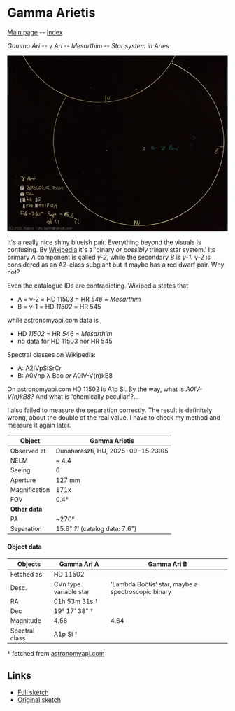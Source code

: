 # Gamma Arietis

[Main page](../index.md) -- [Index](../pages/obj_index.md)

_Gamma Ari_ -- _γ Ari_ -- _Mesarthim_ -- _Star system in Aries_  

![Gamma Arietis](../img/gamma-ari-20250916.jpg)

It's a really nice shiny blueish pair. Everything beyond
the visuals is confusing.
By [Wikipedia](https://en.wikipedia.org/wiki/Gamma_Arietis)
it's a 'binary _or possibly_ trinary star system.'
Its primary _A_ component is called _γ-2,_ while
the secondary _B_ is _γ-1._ γ-2 is considered as an
A2-class subgiant but it maybe has a red dwarf pair.
Why not?

Even the catalogue IDs are contradicting. Wikipedia states that
- A = γ-2 = HD 11503 = HR _546_ = _Mesarthim_
- B = γ-1 = HD _11502_ = HR 545

while astronomyapi.com data is
- HD _11502_ = HR _546_ = _Mesarthim_
- no data for HD 11503 nor HR 545

Spectral classes on Wikipedia:
- A: A2IVpSiSrCr
- B: A0Vnp λ Boo _or_ A0IV-V(n)kB8

On astronomyapi.com HD 11502 is A1p Si.
By the way, what is _A0IV-V(n)kB8?_ And what is
'chemically peculiar'?...

I also failed to measure the separation correctly.
The result is definitely wrong, about the double of
the real value. I have to check my method and measure
it again later.

Object | Gamma Arietis
-|-
Observed at | Dunaharaszti, HU, 2025-09-15 23:05
NELM | ~ 4.4
Seeing | 6
Aperture | 127 mm
Magnification | 171x
FOV | 0.4°
**Other data** |  
PA | ~270°
Separation | 15.6" _?!_ (catalog data: 7.6")


#### Object data

Objects | Gamma Ari A | Gamma Ari B
-|-|-
Fetched as | HD 11502 | 
Desc. | CVn type variable star | 'Lambda Boötis' star, maybe a spectroscopic binary
RA | 01h 53m 31s † | 
Dec | 19° 17' 38" † | 
Magnitude | 4.58 | 4.64
Spectral class | A1p Si † | 

† fetched from [astronomyapi.com](http://astronomyapi.com)

## Links

- [Full sketch](../img/m103-gamma-ari-20250916.jpg)
- [Original sketch](../scan/20250916011610_002.jpg)
